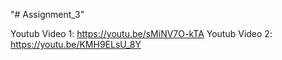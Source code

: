 "# Assignment_3" 

Youtub Video 1:  https://youtu.be/sMiNV7O-kTA
Youtub Video 2:  https://youtu.be/KMH9ELsU_8Y
